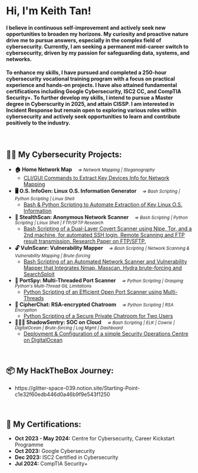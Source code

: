 <h1>Hi, I'm Keith Tan! <br/>
<h4>I believe in continuous self-improvement and actively seek new opportunities to broaden my horizons. My curiosity and proactive nature drive me to pursue answers, especially in the complex field of cybersecurity. Currently, I am seeking a permanent mid-career switch to cybersecurity, driven by my passion for safeguarding data, systems, and networks.</h4>
<h4>To enhance my skills, I have pursued and completed a 250-hour cybersecurity vocational training program with a focus on practical experience and hands-on projects. I have also attained fundamental certifications including Google Cybersecurity, ISC2 CC, and CompTIA Security+. To further develop my skills, I intend to pursue a Master degree in Cyberscurity in 2025, and attain CISSP. I am interested in Incident Response but remain open to exploring various roles within cybersecurity and actively seek opportunities to learn and contribute positively to the industry.</h4>

<br>
<h2>👨‍💻 My Cybersecurity Projects:</h2>

- <b>🏠 Home Network Map</b><span style="font-size: smaller;"><i>&nbsp;&nbsp;&nbsp;&nbsp;&nbsp;&rArr; Network Mapping | Steganography</span></i>
  - [CLI/GUI Commands to Extract Key Devices Info for Network Mapping](https://github.com/tankh-keith/1-Home-Network-Map)
- <b>🖥️ O.S. InfoGen: Linux O.S. Information Generator</b><span style="font-size: smaller;"><i>&nbsp;&nbsp;&nbsp;&nbsp;&nbsp;&rArr; Bash Scripting | Python Scripting | Linux Shell</span></i>
  - [Bash & Python Scripting to Automate Extraction of Key Linux O.S. Information](https://github.com/tankh-keith/2.-OSInfoGen) 
- <b>🥷 StealthScan: Anonymous Network Scanner</b><span style="font-size: smaller;"><i>&nbsp;&nbsp;&nbsp;&nbsp;&nbsp;&rArr; Bash Scripting | Python Scripting | Linux Shell | FTP/SFTP Research</span></i>
  - [Bash Scripting of a Dual-Layer Covert Scanner using Nipe, Tor, and a 2nd machine, for automated SSH login, Remote Scanning and FTP result transmission. Research Paper on FTP/SFTP.](https://github.com/tankh-keith/3.-StealthScan)
- <b>🔓 VulnScanr: Vulnerability Mapper</b><span style="font-size: smaller;"><i>&nbsp;&nbsp;&nbsp;&nbsp;&nbsp;&rArr; Bash Scripting | Network Scanning & Vulnerability Mapping | Brute-forcing</span></i>
  - [Bash Scripting of an Automated Network Scanner and Vulnerability Mapper that Integrates Nmap, Masscan, Hydra brute-forcing and SearchSploit](https://github.com/tankh-keith/4.-VulnScanr)
- <b>👀 PortSpy: Multi-Threaded Port Scanner</b><span style="font-size: smaller;"><i>&nbsp;&nbsp;&nbsp;&nbsp;&nbsp;&rArr; Python Scripting | Grasping Python's Multi-Thread GIL Limitations</span></i>
  - [Python Scripting of an Efficient Open Port Scanner using Multi-Threads](https://github.com/tankh-keith/5.-PortSpy)
- <b>🔑 CipherChat: RSA-encrypted Chatroom</b><span style="font-size: smaller;"><i>&nbsp;&nbsp;&nbsp;&nbsp;&nbsp;&rArr; Python Scripting | RSA Encryption</span></i>
  - [Python Scripting of a Secure Private Chatroom for Two Users](https://github.com/tankh-keith/6.-CipherChat)
- <b>👮🏻‍♂️ ShadowSentry: SOC on Cloud</b><span style="font-size: smaller;"><i>&nbsp;&nbsp;&nbsp;&nbsp;&nbsp;&rArr; Bash Scripting | ELK | Cowrie | DigitalOcean | Brute-forcing | Log Mgmt | Dashboard</span></i>
  - [Deployment & Configuration of a simple Security Operations Centre on DigitalOcean](https://github.com/tankh-keith/7.-SOC-ShadowSentry)

<br>
<h2>📦 My HackTheBox Journey:</h2>
<ul>
  <li>https://glitter-space-039.notion.site/Starting-Point-c1e32f60edb446d0a46b9f9e543f1250</li>
</ul>

<br>
<h2>📝 My Certifications:</h2>
<ul>
  <li><b>Oct 2023 - May 2024:</b> Centre for Cybersecurity, Career Kickstart Programme</li>
  <li><b>Oct 2023:</b> Google Cybersecurity</li>
  <li><b>Dec 2023:</b> ISC2 Certified in Cybersecurity</li>
  <li><b>Jul 2024:</b> CompTIA Security+</li>
</ul>





<!--
**joshmadakor1/joshmadakor1** is a ✨ _special_ ✨ repository because its `README.md` (this file) appears on your GitHub profile.

Here are some ideas to get you started:

- 🔭 I’m currently working on ...
- 🌱 I’m currently learning ...
- 👯 I’m looking to collaborate on ...
- 🤔 I’m looking for help with ...
- 💬 Ask me about ...
- 📫 How to reach me: ...
- 😄 Pronouns: ...
- ⚡ Fun fact: ...
-->
